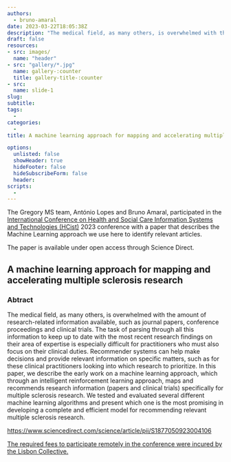 ```yaml
---
authors:
  - bruno-amaral
date: 2023-03-22T18:05:38Z
description: "The medical field, as many others, is overwhelmed with the amount of research-related information available, such as journal papers, conference proceedings and clinical trials. The task of parsing through all this information to keep up to date with the most recent research findings on their area of expertise is especially difficult for practitioners who must also focus on their clinical duties. Recommender systems can help make decisions and provide relevant information on specific matters, such as for these clinical practitioners looking into which research to prioritize. In this paper, we describe the early work on a machine learning approach, which through an intelligent reinforcement learning approach, maps and recommends research information (papers and clinical trials) specifically for multiple sclerosis research. We tested and evaluated several different machine learning algorithms and present which one is the most promising in developing a complete and efficient model for recommending relevant multiple sclerosis research."
draft: false
resources: 
- src: images/
  name: "header"
- src: "gallery/*.jpg"
  name: gallery-:counter
  title: gallery-title-:counter
- src:
  name: slide-1
slug:
subtitle: 
tags: 
  - 
categories: 
  - 
title: A machine learning approach for mapping and accelerating multiple sclerosis research

options:
  unlisted: false
  showHeader: true
  hideFooter: false
  hideSubscribeForm: false
  header:
scripts:
  -
---
```


The Gregory MS team, António Lopes and Bruno Amaral, participated in the [International Conference on Health and Social Care Information Systems and Technologies (HCist)](http://hcist.scika.org/?page=home) 2023 conference with a paper that describes the Machine Learning approach we use here to identify relevant articles.

The paper is available under open access through Science Direct.

## A machine learning approach for mapping and accelerating multiple sclerosis research

### Abtract

The medical field, as many others, is overwhelmed with the amount of research-related information available, such as journal papers, conference proceedings and clinical trials. The task of parsing through all this information to keep up to date with the most recent research findings on their area of expertise is especially difficult for practitioners who must also focus on their clinical duties. Recommender systems can help make decisions and provide relevant information on specific matters, such as for these clinical practitioners looking into which research to prioritize. In this paper, we describe the early work on a machine learning approach, which through an intelligent reinforcement learning approach, maps and recommends research information (papers and clinical trials) specifically for multiple sclerosis research. We tested and evaluated several different machine learning algorithms and present which one is the most promising in developing a complete and efficient model for recommending relevant multiple sclerosis research.

<https://www.sciencedirect.com/science/article/pii/S1877050923004106>

[The required fees to participate remotely in the conference were incured by the Lisbon Collective.](https://lisboncollective.com/)